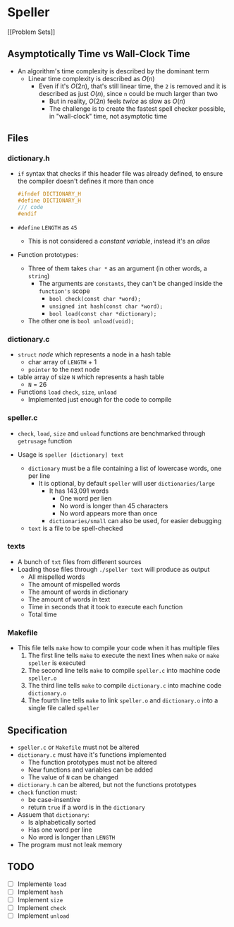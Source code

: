 # Speller
[[Problem Sets]]

## Asymptotically Time vs Wall-Clock Time
- An algorithm's time complexity is described by the dominant term
    - Linear time complexity is described as $O(n)$
        - Even if it's $O(2n)$, that's still linear time, the `2` is removed and it is described as just $O(n)$, since `n` could be much larger than two
            - But in reality, $O(2n)$ feels *twice* as slow as $O(n)$ 
            - The challenge is to create the fastest spell checker possible, in "wall-clock" time, not asymptotic time

## Files            
### dictionary.h 
- `if` syntax that checks if this header file was already defined, to ensure the compiler doesn't defines it more than once
    ```c
    #ifndef DICTIONARY_H     
    #define DICTIONARY_H
    /// code
    #endif
    ```
- `#define` `LENGTH` as `45`
    - This is not considered a *constant variable*, instead it's an *alias*

- Function prototypes:
    - Three of them takes `char *` as an argument (in other words, a `string`)
        - The arguments are `constants`, they can't be changed inside the `function's` scope
            - `bool check(const char *word);`
            - `unsigned int hash(const char *word);`
            - `bool load(const char *dictionary);` 
    - The other one is `bool unload(void);`


### dictionary.c
- `struct` *node* which represents a node in a hash table
    - char array of `LENGTH` + 1
    - `pointer` to the next node
- table array of size `N` which represents a hash table
    - `N` = 26
- Functions `load` `check`, `size`, `unload`
    - Implemented just enough for the code to compile

### speller.c
- `check`, `load`, `size` and `unload` functions are benchmarked through `getrusage` function

- Usage is `speller [dictionary] text`
    - `dictionary` must be a file containing a list of lowercase words, one per line
        - It is optional, by default `speller` will user `dictionaries/large`
            - It has 143,091 words
                - One word per lien
                - No word is longer than 45 characters
                - No word appears more than once
            - `dictionaries/small` can also be used, for easier debugging
    - `text` is a file to be spell-checked

### texts
- A bunch of `txt` files from different sources
- Loading those files through `./speller text` will produce as output
    - All mispelled words
    - The amount of mispelled words
    - The amount of words in dictionary
    - The amount of words in text
    - Time in seconds that it took to execute each function
    - Total time

### Makefile
- This file tells `make` how to compile your code when it has multiple files
    1. The first line tells `make` to execute the next lines when `make` or `make speller` is executed
    2. The second line tells `make` to compile `speller.c` into machine code `speller.o`
    3. The third line tells `make` to compile `dictionary.c` into machine code `dictionary.o`
    4. The fourth line tells `make` to link `speller.o` and `dictionary.o` into a single file called `speller`

## Specification
- `speller.c` or `Makefile` must not be altered
- `dictionary.c` must have it's functions implemented
    - The function prototypes must not be altered
    - New functions and variables can be added
    - The value of `N` can be changed
- `dictionary.h` can be altered, but not the functions prototypes
- `check` function must: 
    - be case-insentive
    - return `true` if a word is in the `dictionary`
- Assuem that `dictionary`:
    - Is alphabetically sorted
    - Has one word per line
    - No word is longer than `LENGTH`
- The program must not leak memory


## TODO
- [ ] Implemente `load`
- [ ] Implement `hash`
- [ ] Implement `size`
- [ ] Implement `check`
- [ ] Implement `unload`
